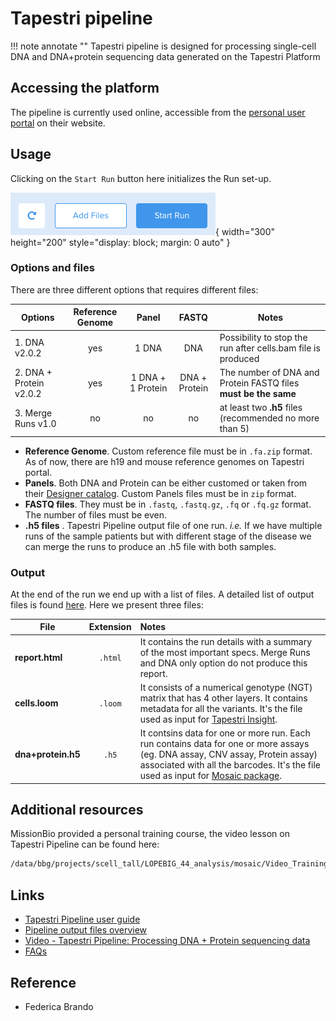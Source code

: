 # Tapestri pipeline

!!! note annotate ""
    Tapestri pipeline is designed for processing single-cell DNA and DNA+protein sequencing data generated on the Tapestri Platform

## Accessing the platform

The pipeline is currently used online, accessible from the [personal user portal](https://portal.missionbio.com/) on their website.

## Usage

Clicking on the `Start Run` button here initializes the Run set-up.

![buttons to upload or start run](../../../assets/images/MissionBio-Start_Run.png#center){ width="300" height="200" style="display: block; margin: 0 auto" }

### Options and files

There are three different options that requires different files:

|Options   | Reference Genome | Panel | FASTQ | Notes |
|---------|:-----------------:|:--------:|:-------:|--------|
|1. DNA v2.0.2|yes|1 DNA| DNA | Possibility to stop the run after cells.bam file is produced |
|2. DNA + Protein v2.0.2|yes|1 DNA + 1 Protein| DNA + Protein| The number of DNA and Protein FASTQ files **must be the same**|
|3. Merge Runs v1.0 |no|no|no| at least two **.h5** files (recommended no more than 5)|

- **Reference Genome**. Custom reference file must be in `.fa.zip` format. As of now, there are h19 and mouse reference genomes on Tapestri portal.
- **Panels**. Both DNA and Protein can be either customed or taken from their [Designer catalog](https://designer.missionbio.com/catalog-panels). Custom Panels files must be in `zip` format.
- **FASTQ files**. They must be in `.fastq`, `.fastq.gz`, `.fq` or `.fq.gz` format. The number of files must be even.
- **.h5 files** . Tapestri Pipeline output file of one run. *i.e.* If we have multiple runs of the sample patients but with different stage of the disease we can merge the runs to produce an .h5 file with both samples.

### Output

At the end of the run we end up with a list of files. A detailed list of output files is found [here](Tapestri_pipeline.md#links). Here we present three files:

|File   | Extension | Notes |
|---------|:-----------------:|:--------|
|**report.html**|`.html`| It contains the run details with a summary of the most important specs. Merge Runs and DNA only option do not produce this report.|
|**cells.loom** |`.loom`| It consists of a numerical genotype (NGT) matrix that has 4 other layers. It contains metadata for all the variants. It's the file used as input for [Tapestri Insight](Tapestri_insight.md).|
|**dna+protein.h5** |`.h5`| It contsins data for one or more run. Each run contains data for one or more assays (eg. DNA assay, CNV assay, Protein assay) associated with all the barcodes. It's the file used as input for [Mosaic package](Mosaic.md).|

## Additional resources

MissionBio provided a personal training course, the video lesson on Tapestri Pipeline can be found here:

```sh
/data/bbg/projects/scell_tall/LOPEBIG_44_analysis/mosaic/Video_Trainings/MissionBio-1-TapestriPipeline.mp4
```

## Links

- [Tapestri Pipeline user guide](https://support.missionbio.com/hc/en-us/articles/360055980994-Tapestri-Pipeline-User-Guide)
- [Pipeline output files overview](https://support.missionbio.com/hc/en-us/articles/360045939853-Pipeline-output-files-overview)
- [Video - Tapestri Pipeline: Processing DNA + Protein sequencing data](https://support.missionbio.com/hc/en-us/articles/1500008569581-Tapestri-Pipeline-Processing-DNA-Protein-sequencing-data)
- [FAQs](https://support.missionbio.com/hc/en-us/sections/360006996673-FAQs)

## Reference

- Federica Brando

